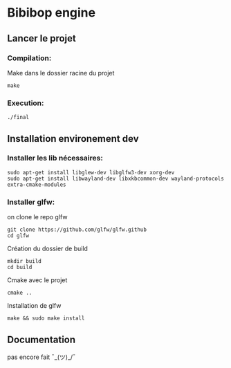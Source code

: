 # Bibibop engine

## Lancer le projet
### Compilation:
Make dans le dossier racine du projet
```
make
```
### Execution:
```
./final
```

## Installation environement dev 
### Installer les lib nécessaires: 
```
sudo apt-get install libglew-dev libglfw3-dev xorg-dev
sudo apt-get install libwayland-dev libxkbcommon-dev wayland-protocols extra-cmake-modules
```
### Installer glfw: 
on clone le repo glfw
```
git clone https://github.com/glfw/glfw.github
cd glfw
```
Création du dossier de build
```
mkdir build
cd build
```
Cmake avec le projet
```
cmake ..
```
Installation de glfw
```
make && sudo make install
```

## Documentation

pas encore fait ¯\_(ツ)_/¯

